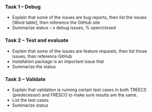 ### Task 1 – Debug 
* Explain that some of the issues are bug reports, then list the issues [Word table], then reference the GitHub site 
* Summarize status – x debug issues, % open/closed 
 
### Task 2 – Test and evaluate 
* Explain that some of the issues are feature requests, then list those issues, then reference GitHub 
* Installation package is an important issue that  
* Summarize the status 

### Task 3 – Validate  
* Explain that validation is running certain test cases in both TREECS (predecessor) and FRESCO to make sure results are the same. 
 * List the test cases 
 * Summarize status 
 
